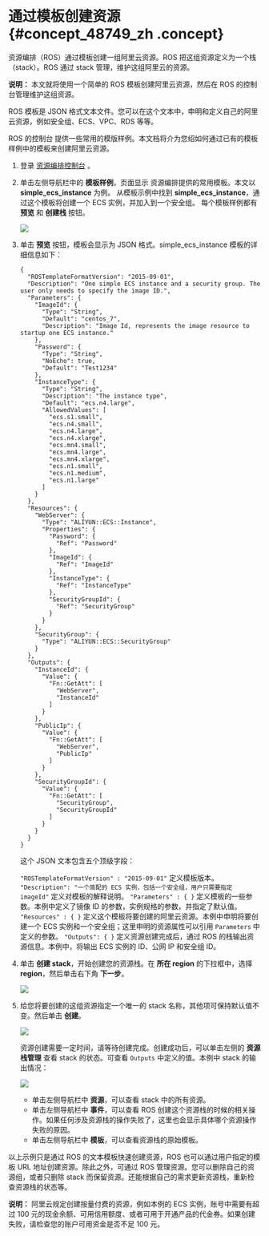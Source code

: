 # 通过模板创建资源 {#concept_48749_zh .concept}

资源编排（ROS）通过模板创建一组阿里云资源。ROS 把这组资源定义为一个栈（stack）。ROS 通过 stack 管理，维护这组阿里云的资源。

**说明：** 本文就将使用一个简单的 ROS 模板创建阿里云资源，然后在 ROS 的控制台管理维护这组资源。

ROS 模板是 JSON 格式文本文件。您可以在这个文本中，申明和定义自己的阿里云资源，例如安全组、ECS、VPC、RDS 等等。

ROS 的控制台 提供一些常用的模版样例。本文档将介为您绍如何通过已有的模板样例中的模板来创建阿里云资源。

1.  登录 [资源编排控制台](http://ros.console.aliyun.com) 。
2.  单击左侧导航栏中的 **模板样例**，页面显示 资源编排提供的常用模板。本文以 **simple\_ecs\_instance** 为例。 从模板示例中找到 **simple\_ecs\_instance**，通过这个模板将创建一个 ECS 实例，并加入到一个安全组。 每个模板样例都有 **预览** 和 **创建栈** 按钮。

    ![](http://docs-aliyun.cn-hangzhou.oss.aliyun-inc.com/assets/pic/48749/intl_zh/1516007075416/1.jpg)

3.  单击 **预览** 按钮，模板会显示为 JSON 格式。simple\_ecs\_instance 模板的详细信息如下：

    ``` {#codeblock_gjh_ng6_xjv .language-json}
    {
      "ROSTemplateFormatVersion": "2015-09-01",
      "Description": "One simple ECS instance and a security group. The user only needs to specify the image ID.",
      "Parameters": {
        "ImageId": {
          "Type": "String",
          "Default": "centos_7",
          "Description": "Image Id, represents the image resource to startup one ECS instance."
        },
        "Password": {
          "Type": "String",
          "NoEcho": true,
          "Default": "Test1234"
        },
        "InstanceType": {
          "Type": "String",
          "Description": "The instance type",
          "Default": "ecs.n4.large",
          "AllowedValues": [
            "ecs.s1.small",
            "ecs.n4.small",
            "ecs.n4.large",
            "ecs.n4.xlarge",
            "ecs.mn4.small",
            "ecs.mn4.large",
            "ecs.mn4.xlarge",
            "ecs.n1.small",
            "ecs.n1.medium",
            "ecs.n1.large"
          ]
        }
      },
      "Resources": {
        "WebServer": {
          "Type": "ALIYUN::ECS::Instance",
          "Properties": {
            "Password": {
              "Ref": "Password"
            },
            "ImageId": {
              "Ref": "ImageId"
            },
            "InstanceType": {
              "Ref": "InstanceType"
            },
            "SecurityGroupId": {
              "Ref": "SecurityGroup"
            }
          }
        },
        "SecurityGroup": {
          "Type": "ALIYUN::ECS::SecurityGroup"
        }
      },
      "Outputs": {
        "InstanceId": {
          "Value": {
            "Fn::GetAtt": [
              "WebServer",
              "InstanceId"
            ]
          }
        },
        "PublicIp": {
          "Value": {
            "Fn::GetAtt": [
              "WebServer",
              "PublicIp"
            ]
          }
        },
        "SecurityGroupId": {
          "Value": {
            "Fn::GetAtt": [
              "SecurityGroup",
              "SecurityGroupId"
            ]
          }
        }
      }
    }               
    ```

    这个 JSON 文本包含五个顶级字段：

     `"ROSTemplateFormatVersion" : "2015-09-01"` 定义模板版本。 `"Description": "一个简配的 ECS 实例，包括一个安全组，用户只需要指定imageId"` 定义对模板的解释说明。 `"Parameters" : { }` 定义模板的一些参数。本例中定义了镜像 ID 的参数，实例规格的参数，并指定了默认值。 `"Resources" : { }` 定义这个模板将要创建的阿里云资源。本例中申明将要创建一个 ECS 实例和一个安全组；这里申明的资源属性可以引用 `Parameters` 中定义的参数。 `"Outputs": { }` 定义资源创建完成后，通过 ROS 的栈输出资源信息。本例中，将输出 ECS 实例的 ID、公网 IP 和安全组 ID。

4.  单击 **创建 stack**，开始创建您的资源栈。在 **所在 region** 的下拉框中，选择 **region**，然后单击右下角 **下一步**。

    ![](http://docs-aliyun.cn-hangzhou.oss.aliyun-inc.com/assets/pic/48749/intl_zh/1516007757330/2.jpg)

5.  给您将要创建的这组资源指定一个唯一的 stack 名称，其他项可保持默认值不变。然后单击 **创建**。

    ![](http://docs-aliyun.cn-hangzhou.oss.aliyun-inc.com/assets/pic/48749/intl_zh/1516007899659/2.jpg)

    资源创建需要一定时间，请等待创建完成。创建成功后，可以单击左侧的 **资源栈管理** 查看 stack 的状态。可查看 `Outputs` 中定义的值。本例中 stack 的输出情况：

    ![](http://docs-aliyun.cn-hangzhou.oss.aliyun-inc.com/assets/pic/48749/intl_zh/1516008065019/2.jpg)

    -   单击左侧导航栏中 **资源**，可以查看 stack 中的所有资源。
    -   单击左侧导航栏中 **事件**，可以查看 ROS 创建这个资源栈的时候的相关操作。如果任何涉及资源栈的操作失败了，这里也会显示具体哪个资源操作失败的原因。
    -   单击左侧导航栏中 **模板**，可以查看资源栈的原始模板。

以上示例只是通过 ROS 的文本模板快速创建资源，ROS 也可以通过用户指定的模板 URL 地址创建资源。除此之外，可通过 ROS 管理资源。您可以删除自己的资源组，或者只删除 stack 而保留资源。还能根据自己的需求更新资源栈，重新检查资源栈的状态等。

**说明：** 阿里云规定创建按量付费的资源，例如本例的 ECS 实例，账号中需要有超过 100 元的现金余额、可用信用额度、或者可用于开通产品的代金券。如果创建失败，请检查您的账户可用资金是否不足 100 元。

